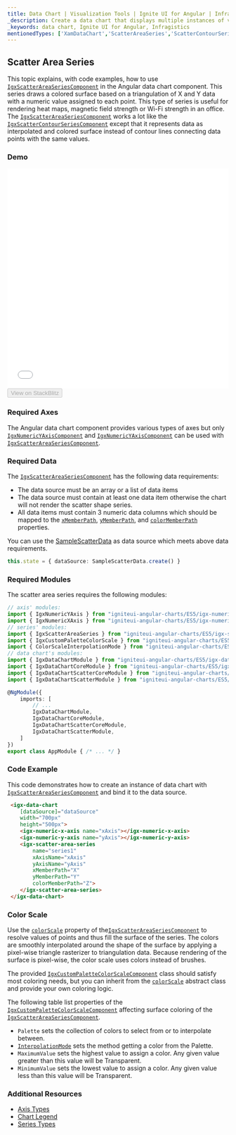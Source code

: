 ```yaml
---
title: Data Chart | Visualization Tools | Ignite UI for Angular | Infragistics | Scatter Area
_description: Create a data chart that displays multiple instances of visual elements in the same plot area in order to create composite chart views.
_keywords: data chart, Ignite UI for Angular, Infragistics
mentionedTypes: ['XamDataChart','ScatterAreaSeries','ScatterContourSeries']
---
```


## Scatter Area Series

This topic explains, with code examples, how to use  [`IgxScatterAreaSeriesComponent`](datachart_series_types_scatter_area.md) in the Angular data chart component. This series draws a colored surface based on a triangulation of X and Y data with a numeric value assigned to each point. This type of series is useful for rendering heat maps, magnetic field strength or Wi-Fi strength in an office. The [`IgxScatterAreaSeriesComponent`](datachart_series_types_scatter_area.md) works a lot like the [`IgxScatterContourSeriesComponent`](datachart_series_types_scatter_area.md) except that it represents data as interpolated and colored surface instead of contour lines connecting data points with the same values.

### Demo

<div class="sample-container loading" style="height: 500px">
    <iframe id="data-chart-type-area-series-iframe" src='{environment:demosBaseUrl}/charts/data-chart-type-area-series' width="100%" height="100%" seamless frameBorder="0" onload="onXPlatSampleIframeContentLoaded(this);"></iframe>
</div>
<div>
    <button data-localize="stackblitz" disabled class="stackblitz-btn" data-iframe-id="data-chart-type-area-series-iframe" data-demos-base-url="{environment:demosBaseUrl}">View on StackBlitz
    </button>
</div>

<div class="divider--half"></div>

### Required Axes

The Angular data chart component provides various types of axes but only [`IgxNumericYAxisComponent`](datachart_series_types_scatter_area.md) and [`IgxNumericYAxisComponent`](datachart_series_types_scatter_area.md) can be used with [`IgxScatterAreaSeriesComponent`](datachart_series_types_scatter_area.md).

### Required Data

The [`IgxScatterAreaSeriesComponent`](datachart_series_types_scatter_area.md) has the following data requirements:

-   The data source must be an array or a list of data items
-   The data source must contain at least one data item otherwise the chart will not render the scatter shape series.
-   All data items must contain 3 numeric data columns which should be mapped to the [`xMemberPath`](datachart_series_types_scatter_area.md), [`yMemberPath`](datachart_series_types_scatter_area.md), and [`colorMemberPath`](datachart_series_types_scatter_area.md) properties.

You can use the [SampleScatterData](datachart_data_sources_scatter.md) as data source which meets above data requirements.

```ts
this.state = { dataSource: SampleScatterData.create() }
```

### Required Modules

The scatter area series requires the following modules:

```ts
// axis' modules:
import { IgxNumericYAxis } from "igniteui-angular-charts/ES5/igx-numeric-y-axis";
import { IgxNumericXAxis } from "igniteui-angular-charts/ES5/igx-numeric-x-axis";
// series' modules:
import { IgxScatterAreaSeries } from "igniteui-angular-charts/ES5/igx-scatter-area-series";
import { IgxCustomPaletteColorScale } from "igniteui-angular-charts/ES5/igx-custom-palette-color-scale";
import { ColorScaleInterpolationMode } from "igniteui-angular-charts/ES5/ColorScaleInterpolationMode";
// data chart's modules:
import { IgxDataChartModule } from "igniteui-angular-charts/ES5/igx-data-chart-module";
import { IgxDataChartCoreModule } from "igniteui-angular-charts/ES5/igx-data-chart-core-module";
import { IgxDataChartScatterCoreModule } from "igniteui-angular-charts/ES5/igx-data-chart-scatter-core-module";
import { IgxDataChartScatterModule } from "igniteui-angular-charts/ES5/igx-data-chart-scatter-module";

@NgModule({
    imports: [
        // ...
        IgxDataChartModule,
        IgxDataChartCoreModule,
        IgxDataChartScatterCoreModule,
        IgxDataChartScatterModule,
    ]
})
export class AppModule { /* ... */ }
```

### Code Example

This code demonstrates how to create an instance of data chart with  [`IgxScatterAreaSeriesComponent`](datachart_series_types_scatter_area.md) and bind it to the data source.

```html
 <igx-data-chart
    [dataSource]="dataSource"
    width="700px"
    height="500px">
    <igx-numeric-x-axis name="xAxis"></igx-numeric-x-axis>
    <igx-numeric-y-axis name="yAxis"></igx-numeric-y-axis>
    <igx-scatter-area-series
        name="series1"
        xAxisName="xAxis"
        yAxisName="yAxis"
        xMemberPath="X"
        yMemberPath="Y"
        colorMemberPath="Z">
    </igx-scatter-area-series>
 </igx-data-chart>
```

### Color Scale

Use the [`colorScale`](datachart_series_types_scatter_area.md) property of the[`IgxScatterAreaSeriesComponent`](datachart_series_types_scatter_area.md) to resolve values of points and thus fill the surface of the series. The colors are smoothly interpolated around the shape of the surface by applying a pixel-wise triangle rasterizer to triangulation data. Because rendering of the surface is pixel-wise, the color scale uses colors instead of brushes.

The provided [`IgxCustomPaletteColorScaleComponent`](datachart_series_types_scatter_area.md) class should satisfy most coloring needs, but you can inherit from the [`colorScale`](datachart_series_types_scatter_area.md) abstract class and provide your own coloring logic.

The following table list properties of the [`IgxCustomPaletteColorScaleComponent`](datachart_series_types_scatter_area.md) affecting surface coloring of the [`IgxScatterAreaSeriesComponent`](datachart_series_types_scatter_area.md).

-   `Palette`  sets the collection of colors to select from or to interpolate between.
-   [`InterpolationMode`](datachart_series_types_scatter_area.md) sets the method getting a color from the Palette.
-   `MaximumValue` sets the highest value to assign a color. Any given value greater than this value will be Transparent.
-   `MinimumValue` sets the lowest value to assign a color. Any given value less than this value will be Transparent.

### Additional Resources

-   [Axis Types](datachart_axis_types.md)
-   [Chart Legend](datachart_chart_legends.md)
-   [Series Types](datachart_series_types.md)
